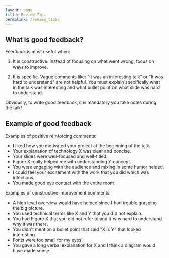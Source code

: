 ```yaml
---
layout: page
title: Review Tips
permalink: /review_tips/
---
```


## What is good feedback?

Feedback is most useful when:

1. It is constructive.  Instead of focusing on what went wrong, focus on ways to improve.

1. It is specific.  Vague comments like: "It was an interesting talk" or "It was hard to understand" are not helpful.  You must explain specifically what in the talk was interesting and what bullet point on what slide was hard to understand.

Obviously, to write good feedback, it is mandatory you take notes during the talk!

## Example of good feedback

Examples of positive reinforcing comments:
* I liked how you motivated your project at the beginning of the talk.
* Your explanation of technology X was clear and concise.  
* Your slides were well-focused and well-titled.
* Figure X really helped me with understanding Y concept.
* You were engaging with the audience and mixing in some humor helped.  
* I could feel your excitement with the work that you did which was infectious.  
* You made good eye contact with the entire room.  

Examples of constructive improvement comments:
* A high level overview would have helped since I had trouble grasping the big picture.
* You used technical terms like X and Y that you did not explain.  
* You had Figure X that you did not refer to and it was hard to understand why it was there.  
* You didn't mention a bullet point that said "X is Y" that looked interesting.  
* Fonts were too small for my eyes!  
* You gave a long verbal explanation for X and I think a diagram would have made sense.  
